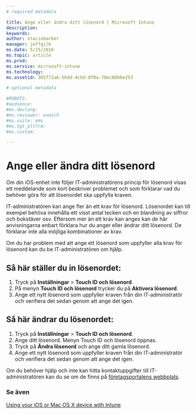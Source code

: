 ```yaml
---
# required metadata

title: Ange eller ändra ditt lösenord | Microsoft Intune
description:
keywords:
author: staciebarker
manager: jeffgilb
ms.date: 5/25/2016
ms.topic: article
ms.prod:
ms.service: microsoft-intune
ms.technology:
ms.assetid: 365f72a6-564d-4cbd-8f0a-70ec80b6e253

# optional metadata

#ROBOTS:
#audience:
#ms.devlang:
#ms.reviewer: esmich
#ms.suite: ems
#ms.tgt_pltfrm:
#ms.custom:

---
```


# Ange eller ändra ditt lösenord

Om din iOS-enhet inte följer IT-administratörens princip för lösenord visas ett meddelande som kort beskriver problemet och som förklarar vad du behöver göra för att lösenordet ska uppfylla kraven.

IT-administratören kan ange fler än ett krav för lösenord. Lösenordet kan till exempel behöva innehålla ett visst antal tecken och en blandning av siffror och bokstäver osv. Eftersom mer än ett krav kan anges kan de här anvisningarna enbart förklara hur du anger eller ändrar ditt lösenord. De förklarar inte alla möjliga kombinationer av krav. 

Om du har problem med att ange ett lösenord som uppfyller alla krav för lösenord kan du be IT-administratören om hjälp.

## Så här ställer du in lösenordet:

1. Tryck på **Inställningar** > **Touch ID och lösenord**.
2. På menyn **Touch ID och lösenord** trycker du på **Aktivera lösenord**.
3. Ange ett nytt lösenord som uppfyller kraven från din IT-administratör och verifiera det sedan genom att ange det igen.

## Så här ändrar du lösenordet:

1. Tryck på **Inställningar** > **Touch ID och lösenord**.
2. Ange ditt lösenord. Menyn Touch ID och lösenord öppnas.
2. Tryck på **Ändra lösenord** och ange ditt gamla lösenord.
3. Ange ett nytt lösenord som uppfyller kraven från din IT-administratör och verifiera det sedan genom att ange det igen.

Om du behöver hjälp och inte kan hitta kontaktuppgifter till IT-administratören kan du se om de finns på [företagsportalens webbplats](http://portal.manage.microsoft.com).

### Se även
[Using your iOS or Mac OS X device with Intune](using-your-ios-or-mac-os-x-device-with-intune.md)

<!--HONumber=Jun16_HO1-->


